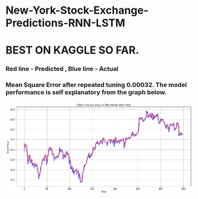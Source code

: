 # New-York-Stock-Exchange-Predictions-RNN-LSTM

# BEST ON KAGGLE SO FAR.

### Red line - Predicted  ,  Blue line - Actual
### Mean Square Error after repeated tuning 0.00032. The model performance is self explanatory from the graph below.
![Predicted_vs_actual](Predicted_vs_actual.png)
